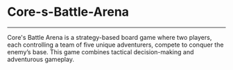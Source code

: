 # Core-s-Battle-Arena
***
Core's Battle Arena is a strategy-based board game where two players, each controlling a team of five unique adventurers, compete to conquer the enemy’s base. This game combines tactical decision-making and adventurous gameplay.
